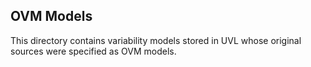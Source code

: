## OVM Models
This directory contains variability models stored in UVL whose original sources were specified as OVM models.
